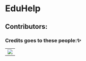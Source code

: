 # EduHelp

## Contributors:

### Credits goes to these people:✨

<table>
	<tr>
		<td>
  <a href="https://github.com/CrewMates-Open-Source/EduHelp/graphs/contributors">
  <img src="https://contrib.rocks/image?repo=CrewMates-Open-Source/EduHelp" />
</a>
		</td>
	</tr>
</table>
